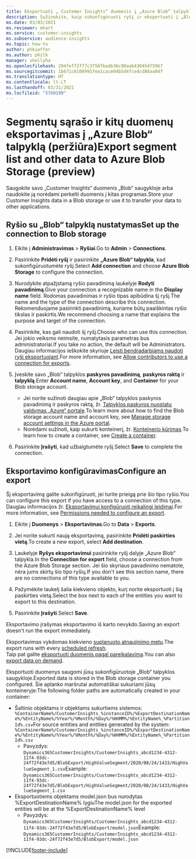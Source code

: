 ```yaml
---
title: Eksportuoti „ Customer Insights“ duomenis į „Azure Blob“ talpyklą
description: Sužinokite, kaip sukonfigūruoti ryšį ir eksportuoti į „Blob“ talpyklą.
ms.date: 03/03/2021
ms.reviewer: mhart
ms.service: customer-insights
ms.subservice: audience-insights
ms.topic: how-to
author: phkieffer
ms.author: philk
manager: shellyha
ms.openlocfilehash: 294feff2f77c3756fbadb36c90aab430454f5967
ms.sourcegitcommit: 1b671c6100991fea1cace04b5d4fcedcd88aa94f
ms.translationtype: HT
ms.contentlocale: lt-LT
ms.lasthandoff: 03/31/2021
ms.locfileid: "5760199"
---
```

# <a name="export-segment-list-and-other-data-to-azure-blob-storage-preview"></a><span data-ttu-id="09133-103">Segmentų sąrašo ir kitų duomenų eksportavimas į „Azure Blob“ talpyklą (peržiūra)</span><span class="sxs-lookup"><span data-stu-id="09133-103">Export segment list and other data to Azure Blob Storage (preview)</span></span>

<span data-ttu-id="09133-104">Saugokite savo „Customer Insights“ duomenis „Blob“ saugykloje arba naudokite ją norėdami perkelti duomenis į kitas programas.</span><span class="sxs-lookup"><span data-stu-id="09133-104">Store your Customer Insights data in a Blob storage or use it to transfer your data to other applications.</span></span>

## <a name="set-up-the-connection-to-blob-storage"></a><span data-ttu-id="09133-105">Ryšio su „Blob“ talpyklą nustatymas</span><span class="sxs-lookup"><span data-stu-id="09133-105">Set up the connection to Blob storage</span></span>

1. <span data-ttu-id="09133-106">Eikite į **Administravimas** > **Ryšiai**.</span><span class="sxs-lookup"><span data-stu-id="09133-106">Go to **Admin** > **Connections**.</span></span>

1. <span data-ttu-id="09133-107">Pasirinkite **Pridėti ryšį** ir pasirinkite **„Azure Blob“ talpykla**, kad sukonfigūruotumėte ryšį.</span><span class="sxs-lookup"><span data-stu-id="09133-107">Select **Add connection** and choose **Azure Blob Storage** to configure the connection.</span></span>

1. <span data-ttu-id="09133-108">Nurodykite atpažįstamą ryšio pavadinimą laukelyje **Rodyti pavadinimą**.</span><span class="sxs-lookup"><span data-stu-id="09133-108">Give your connection a recognizable name in the **Display name** field.</span></span> <span data-ttu-id="09133-109">Rodomas pavadinimas ir ryšio tipas apibūdina šį ryšį.</span><span class="sxs-lookup"><span data-stu-id="09133-109">The name and the type of the connection describe this connection.</span></span> <span data-ttu-id="09133-110">Rekomenduojame pasirinkti pavadinimą, kuriame būtų paaiškintas ryšio tikslas ir paskirtis.</span><span class="sxs-lookup"><span data-stu-id="09133-110">We recommend choosing a name that explains the purpose and target of the connection.</span></span>

1. <span data-ttu-id="09133-111">Pasirinkite, kas gali naudoti šį ryšį.</span><span class="sxs-lookup"><span data-stu-id="09133-111">Choose who can use this connection.</span></span> <span data-ttu-id="09133-112">Jei jokio veiksmo neimsite, numatytasis parametras bus administratoriai.</span><span class="sxs-lookup"><span data-stu-id="09133-112">If you take no action, the default will be Administrators.</span></span> <span data-ttu-id="09133-113">Daugiau informacijos ieškokite skyriuje [Leisti bendradarbiams naudoti ryšį eksportuojant](connections.md#allow-contributors-to-use-a-connection-for-exports).</span><span class="sxs-lookup"><span data-stu-id="09133-113">For more information, see [Allow contributors to use a connection for exports](connections.md#allow-contributors-to-use-a-connection-for-exports).</span></span>

1. <span data-ttu-id="09133-114">Įveskite savo „Blob“ talpyklos **paskyros pavadinimą**, **paskyros raktą** ir **talpyklą**.</span><span class="sxs-lookup"><span data-stu-id="09133-114">Enter **Account name**, **Account key**, and **Container** for your Blob storage account.</span></span>
    - <span data-ttu-id="09133-115">Jei norite sužinoti daugiau apie „Blob“ talpyklos paskyros pavadinimą ir paskyros raktą, žr. [Talpyklos paskyros nuostatų valdymas „Azure“ portale](/azure/storage/common/storage-account-manage).</span><span class="sxs-lookup"><span data-stu-id="09133-115">To learn more about how to find the Blob storage account name and account key, see [Manage storage account settings in the Azure portal](/azure/storage/common/storage-account-manage).</span></span>
    - <span data-ttu-id="09133-116">Norėdami sužinoti, kaip sukurti konteinerį, žr. [Konteinerio kūrimas](/azure/storage/blobs/storage-quickstart-blobs-portal#create-a-container).</span><span class="sxs-lookup"><span data-stu-id="09133-116">To learn how to create a container, see [Create a container](/azure/storage/blobs/storage-quickstart-blobs-portal#create-a-container).</span></span>

1. <span data-ttu-id="09133-117">Pasirinkite **Įrašyti**, kad užbaigtumėte ryšį.</span><span class="sxs-lookup"><span data-stu-id="09133-117">Select **Save** to complete the connection.</span></span> 

## <a name="configure-an-export"></a><span data-ttu-id="09133-118">Eksportavimo konfigūravimas</span><span class="sxs-lookup"><span data-stu-id="09133-118">Configure an export</span></span>

<span data-ttu-id="09133-119">Šį eksportavimą galite sukonfigūruoti, jei turite prieigą prie šio tipo ryšio.</span><span class="sxs-lookup"><span data-stu-id="09133-119">You can configure this export if you have access to a connection of this type.</span></span> <span data-ttu-id="09133-120">Daugiau informacijos žr. [Eksportavimui konfigūruoti reikalingi leidimai](export-destinations.md#set-up-a-new-export).</span><span class="sxs-lookup"><span data-stu-id="09133-120">For more information, see [Permissions needed to configure an export](export-destinations.md#set-up-a-new-export).</span></span>

1. <span data-ttu-id="09133-121">Eikite į **Duomenys** > **Eksportavimas**.</span><span class="sxs-lookup"><span data-stu-id="09133-121">Go to **Data** > **Exports**.</span></span>

1. <span data-ttu-id="09133-122">Jei norite sukurti naują eksportavimą, pasirinkite **Pridėti paskirties vietą**.</span><span class="sxs-lookup"><span data-stu-id="09133-122">To create a new export, select **Add destination**.</span></span>

1. <span data-ttu-id="09133-123">Laukelyje **Ryšys eksportavimui** pasirinkite ryšį dalyje „Azure Blob“ talpykla.</span><span class="sxs-lookup"><span data-stu-id="09133-123">In the **Connection for export** field, choose a connection from the Azure Blob Storage section.</span></span> <span data-ttu-id="09133-124">Jei šio skyriaus pavadinimo nematote, nėra jums skirtų šio tipo ryšių.</span><span class="sxs-lookup"><span data-stu-id="09133-124">If you don't see this section name, there are no connections of this type available to you.</span></span>

1. <span data-ttu-id="09133-125">Pažymėkite laukelį šalia kiekvieno objekto, kurį norite eksportuoti į šią paskirties vietą.</span><span class="sxs-lookup"><span data-stu-id="09133-125">Select the box next to each of the entities you want to export to this destination.</span></span>

1. <span data-ttu-id="09133-126">Pasirinkite **Įrašyti**.</span><span class="sxs-lookup"><span data-stu-id="09133-126">Select **Save**.</span></span>

<span data-ttu-id="09133-127">Eksportavimo įrašymas eksportavimo iš karto nevykdo.</span><span class="sxs-lookup"><span data-stu-id="09133-127">Saving an export doesn't run the export immediately.</span></span>

<span data-ttu-id="09133-128">Eksportavimas vykdomas kiekvieno [suplanuoto atnaujinimo metu](system.md#schedule-tab).</span><span class="sxs-lookup"><span data-stu-id="09133-128">The export runs with every [scheduled refresh](system.md#schedule-tab).</span></span>     
<span data-ttu-id="09133-129">Taip pat galite [eksportuoti duomenis pagal pareikalavimą](export-destinations.md#run-exports-on-demand).</span><span class="sxs-lookup"><span data-stu-id="09133-129">You can also [export data on demand](export-destinations.md#run-exports-on-demand).</span></span> 

<span data-ttu-id="09133-130">Eksportuoti duomenys saugomi jūsų sukonfigūruotoje „Blob“ talpyklos saugykloje.</span><span class="sxs-lookup"><span data-stu-id="09133-130">Exported data is stored in the Blob storage container you configured.</span></span> <span data-ttu-id="09133-131">Šie aplanko maršrutai automatiškai sukuriami jūsų konteineryje:</span><span class="sxs-lookup"><span data-stu-id="09133-131">The following folder paths are automatically created in your container:</span></span>

- <span data-ttu-id="09133-132">Šaltinio objektams ir objektams sukurtiems sistemos: `%ContainerName%/CustomerInsights_%instanceID%/%ExportDestinationName%/%EntityName%/%Year%/%Month%/%Day%/%HHMM%/%EntityName%_%PartitionId%.csv`</span><span class="sxs-lookup"><span data-stu-id="09133-132">For source entities and entities generated by the system: `%ContainerName%/CustomerInsights_%instanceID%/%ExportDestinationName%/%EntityName%/%Year%/%Month%/%Day%/%HHMM%/%EntityName%_%PartitionId%.csv`</span></span>
  - <span data-ttu-id="09133-133">Pavyzdys: `Dynamics365CustomerInsights/CustomerInsights_abcd1234-4312-11f4-93dc-24f72f43e7d5/BlobExport/HighValueSegment/2020/08/24/1433/HighValueSegment_1.csv`</span><span class="sxs-lookup"><span data-stu-id="09133-133">Example: `Dynamics365CustomerInsights/CustomerInsights_abcd1234-4312-11f4-93dc-24f72f43e7d5/BlobExport/HighValueSegment/2020/08/24/1433/HighValueSegment_1.csv`</span></span>
- <span data-ttu-id="09133-134">Eksportuotiems objektams model.json bus nurodytas %ExportDestinationName% lygiu</span><span class="sxs-lookup"><span data-stu-id="09133-134">The model.json for the exported entities will be at the %ExportDestinationName% level</span></span>
  - <span data-ttu-id="09133-135">Pavyzdys: `Dynamics365CustomerInsights/CustomerInsights_abcd1234-4312-11f4-93dc-24f72f43e7d5/BlobExport/model.json`</span><span class="sxs-lookup"><span data-stu-id="09133-135">Example: `Dynamics365CustomerInsights/CustomerInsights_abcd1234-4312-11f4-93dc-24f72f43e7d5/BlobExport/model.json`</span></span>

[!INCLUDE[footer-include](../includes/footer-banner.md)]
